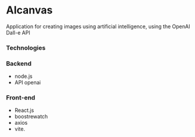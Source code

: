 # AIcanvas
Application for creating images using artificial intelligence, using the OpenAI Dall-e API

### Technologies  
### Backend 
- node.js  
-  API openai   

### Front-end  
- React.js
- boostrewatch
- axios
- vite.

